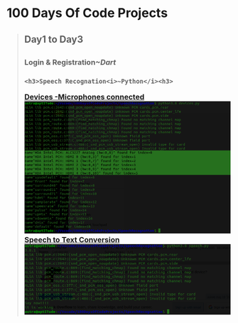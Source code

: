 <h1>100 Days Of Code Projects</h1>
<blockquote>
<h2>Day1 to Day3<h2>
	<h3>Login & Registration<i>~Dart</i><h3>

	<h3>Speech Recognation<i>~Python</i><h3>
<a href="#"> Devices -Microphones connected
![devices](https://github.com/ianSurii/100DaysOfCodeProjects/blob/master/SpeechRecognation/devices.png)
</a>
<a href="#"> Speech to Text Conversion
![speech](https://github.com/ianSurii/100DaysOfCodeProjects/blob/master/SpeechRecognation/speech.png)

</a>
</blockquote>

